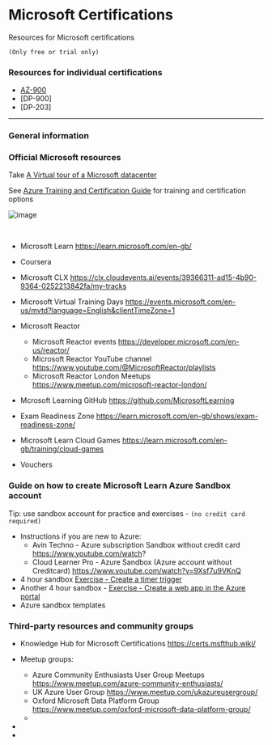 # Microsoft Certifications

Resources for Microsoft certifications

`(Only free or trial only)`


### Resources for individual certifications

 - [AZ-900](../main/AZ-900%20Azure%20Fundametals.md)
 - [DP-900]
 - [DP-203]

---
### General information 
### Official Microsoft resources

Take [A Virtual tour of a Microsoft datacenter](https://datacenters.microsoft.com/globe/explore/datacenter) 

See [Azure Training and Certification Guide](https://query.prod.cms.rt.microsoft.com/cms/api/am/binary/RE4J5ea) for training and certification options 

![image](https://github.com/teator/MS-certifications/assets/7697511/2b7a1185-a3c9-4632-aff9-981d201bdec2)

<br>

 - Microsoft Learn 
 https://learn.microsoft.com/en-gb/
 
 - Coursera
 
 - Microsoft CLX 
 https://clx.cloudevents.ai/events/39366311-ad15-4b90-9364-0252213842fa/my-tracks
 
 - Microsoft Virtual Training Days		https://events.microsoft.com/en-us/mvtd?language=English&clientTimeZone=1
 - Microsoft Reactor
   - Microsoft Reactor events		https://developer.microsoft.com/en-us/reactor/
   - Microsoft Reactor YouTube channel  https://www.youtube.com/@MicrosoftReactor/playlists
   - Microsoft Reactor London Meetups  https://www.meetup.com/microsoft-reactor-london/
 - Mcrosoft Learning GitHub  https://github.com/MicrosoftLearning
 - Exam Readiness Zone  https://learn.microsoft.com/en-gb/shows/exam-readiness-zone/
 - Microsoft Learn Cloud Games  https://learn.microsoft.com/en-gb/training/cloud-games
 - Vouchers


### Guide on how to create Microsoft Learn Azure Sandbox account
  Tip: use sandbox account for practice and exercises - `(no credit card required)`
 - Instructions if you are new to Azure:
   - Avin Techno - Azure subscription Sandbox without credit card  https://www.youtube.com/watch?
   - Cloud Learner Pro - Azure Sandbox (Azure account without Creditcard) https://www.youtube.com/watch?v=9Xsf7u9VKnQ
 - 4 hour sandbox [Exercise - Create a timer trigger](https://learn.microsoft.com/en-us/training/modules/execute-azure-function-with-triggers/4-create-timer-trigger?pivots=csharp&source=learn)
 - Another 4 hour sandbox - [Exercise - Create a web app in the Azure portal](https://learn.microsoft.com/en-us/training/modules/host-a-web-app-with-azure-app-service/3-exercise-create-a-web-app-in-the-azure-portal?pivots=python)
 - Azure sandbox templates


### Third-party resources and community groups

 - Knowledge Hub for Microsoft Certifications 		https://certs.msfthub.wiki/
 - Meetup groups:
   - Azure Community Enthusiasts User Group Meetups  https://www.meetup.com/azure-community-enthusiasts/
   - UK Azure User Group  https://www.meetup.com/ukazureusergroup/
   - Oxford Microsoft Data Platform Group  https://www.meetup.com/oxford-microsoft-data-platform-group/
   - 
 - 

   - 



